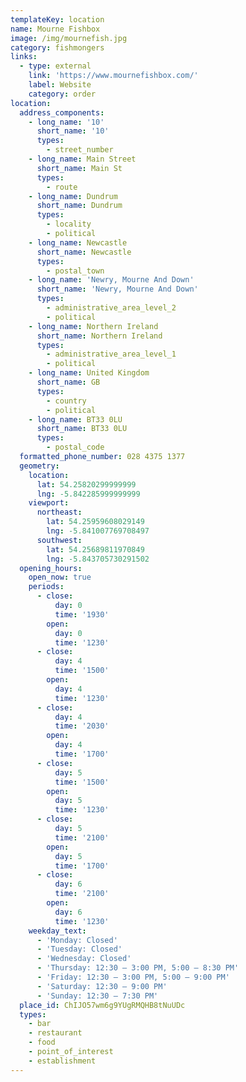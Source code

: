 ```yaml
---
templateKey: location
name: Mourne Fishbox
image: /img/mournefish.jpg
category: fishmongers
links:
  - type: external
    link: 'https://www.mournefishbox.com/'
    label: Website
    category: order
location:
  address_components:
    - long_name: '10'
      short_name: '10'
      types:
        - street_number
    - long_name: Main Street
      short_name: Main St
      types:
        - route
    - long_name: Dundrum
      short_name: Dundrum
      types:
        - locality
        - political
    - long_name: Newcastle
      short_name: Newcastle
      types:
        - postal_town
    - long_name: 'Newry, Mourne And Down'
      short_name: 'Newry, Mourne And Down'
      types:
        - administrative_area_level_2
        - political
    - long_name: Northern Ireland
      short_name: Northern Ireland
      types:
        - administrative_area_level_1
        - political
    - long_name: United Kingdom
      short_name: GB
      types:
        - country
        - political
    - long_name: BT33 0LU
      short_name: BT33 0LU
      types:
        - postal_code
  formatted_phone_number: 028 4375 1377
  geometry:
    location:
      lat: 54.25820299999999
      lng: -5.842285999999999
    viewport:
      northeast:
        lat: 54.25959608029149
        lng: -5.841007769708497
      southwest:
        lat: 54.25689811970849
        lng: -5.843705730291502
  opening_hours:
    open_now: true
    periods:
      - close:
          day: 0
          time: '1930'
        open:
          day: 0
          time: '1230'
      - close:
          day: 4
          time: '1500'
        open:
          day: 4
          time: '1230'
      - close:
          day: 4
          time: '2030'
        open:
          day: 4
          time: '1700'
      - close:
          day: 5
          time: '1500'
        open:
          day: 5
          time: '1230'
      - close:
          day: 5
          time: '2100'
        open:
          day: 5
          time: '1700'
      - close:
          day: 6
          time: '2100'
        open:
          day: 6
          time: '1230'
    weekday_text:
      - 'Monday: Closed'
      - 'Tuesday: Closed'
      - 'Wednesday: Closed'
      - 'Thursday: 12:30 – 3:00 PM, 5:00 – 8:30 PM'
      - 'Friday: 12:30 – 3:00 PM, 5:00 – 9:00 PM'
      - 'Saturday: 12:30 – 9:00 PM'
      - 'Sunday: 12:30 – 7:30 PM'
  place_id: ChIJO57wm6g9YUgRMQHB8tNuUDc
  types:
    - bar
    - restaurant
    - food
    - point_of_interest
    - establishment
---
```

